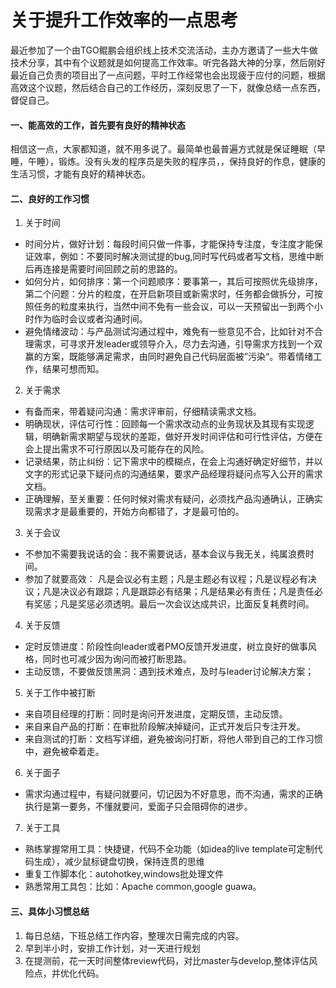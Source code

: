 # 关于提升工作效率的一点思考


最近参加了一个由TGO鲲鹏会组织线上技术交流活动，主办方邀请了一些大牛做技术分享，其中有个议题就是如何提高工作效率。听完各路大神的分享，然后刚好最近自己负责的项目出了一点问题，平时工作经常也会出现疲于应付的问题，根据高效这个议题，然后结合自己的工作经历，深刻反思了一下，就像总结一点东西，督促自己。
#### 一、能高效的工作，首先要有良好的精神状态
相信这一点，大家都知道，就不用多说了。最简单也最普遍方式就是保证睡眠（早睡，午睡），锻炼。没有头发的程序员是失败的程序员，，保持良好的作息，健康的生活习惯，才能有良好的精神状态。
#### 二、良好的工作习惯

1. 关于时间
- 时间分片，做好计划：每段时间只做一件事，才能保持专注度，专注度才能保证效率，例如：不要同时解决测试提的bug,同时写代码或者写文档，思维中断后再连接是需要时间回顾之前的思路的。
- 如何分片，如何排序：第一个问题顺序：要事第一，其后可按照优先级排序，第二个问题：分片的粒度，在开启新项目或新需求时，任务都会做拆分，可按照任务的粒度来执行，当然中间不免有一些会议，可以一天预留出一到两个小时作为临时会议或者沟通时间。
- 避免情绪波动：与产品测试沟通过程中，难免有一些意见不合，比如针对不合理需求，可寻求开发leader或领导介入，尽力去沟通，引导需求方找到一个双赢的方案，既能够满足需求，由同时避免自己代码层面被”污染“。带着情绪工作，结果可想而知。
2. 关于需求
- 有备而来，带着疑问沟通：需求评审前，仔细精读需求文档。
- 明确现状，评估可行性：回顾每一个需求改动点的业务现状及其现有实现逻辑，明确新需求期望与现状的差距，做好开发时间评估和可行性评估，方便在会上提出需求不可行原因以及可能存在的风险。
- 记录结果，防止纠纷：记下需求中的模糊点，在会上沟通好确定好细节，并以文字的形式记录下疑问点的沟通结果，要求产品经理将疑问点写入公开的需求文档。
- 正确理解，至关重要：任何时候对需求有疑问，必须找产品沟通确认，正确实现需求才是最重要的，开始方向都错了，才是最可怕的。

3. 关于会议
- 不参加不需要我说话的会：我不需要说话，基本会议与我无关，纯属浪费时间。
- 参加了就要高效： 凡是会议必有主题；凡是主题必有议程；凡是议程必有决议；凡是决议必有跟踪；凡是跟踪必有结果；凡是结果必有责任；凡是责任必有奖惩；凡是奖惩必须透明。最后一次会议达成共识，比面反复耗费时间。

4. 关于反馈
- 定时反馈进度：阶段性向leader或者PMO反馈开发进度，树立良好的做事风格，同时也可减少因为询问而被打断思路。
- 主动反馈，不要做反馈黑洞：遇到技术难点，及时与leader讨论解决方案；

5. 关于工作中被打断
- 来自项目经理的打断：同时是询问开发进度，定期反馈，主动反馈。
- 来自来自产品的打断：在审批阶段解决掉疑问，正式开发后只专注开发。
- 来自测试的打断：文档写详细，避免被询问打断，将他人带到自己的工作习惯中，避免被牵着走。

6. 关于面子
- 需求沟通过程中，有疑问就要问，切记因为不好意思，而不沟通，需求的正确执行是第一要务，不懂就要问，爱面子只会阻碍你的进步。

7. 关于工具
- 熟练掌握常用工具：快捷键，代码不全功能（如idea的live template可定制代码生成），减少鼠标键盘切换，保持连贯的思维
- 重复工作脚本化：autohotkey,windows批处理文件
- 熟悉常用工具包：比如：Apache common,google guawa。


#### 三、具体小习惯总结
1. 每日总结，下班总结工作内容，整理次日需完成的内容。
2. 早到半小时，安排工作计划，对一天进行规划
3. 在提测前，花一天时间整体review代码，对比master与develop,整体评估风险点，并优化代码。





